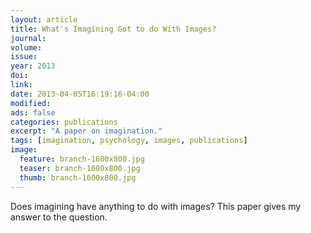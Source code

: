 ```yaml
---
layout: article
title: What's Imagining Got to do With Images?
journal: 
volume: 
issue: 
year: 2013
doi: 
link: 
date: 2013-04-05T16:19:16-04:00
modified:
ads: false
categories: publications
excerpt: "A paper on imagination."
tags: [imagination, psychology, images, publications]
image:
  feature: branch-1600x800.jpg 
  teaser: branch-1600x800.jpg
  thumb: branch-1600x800.jpg
---
```


Does imagining have anything to do with images? This paper gives my answer to the question.